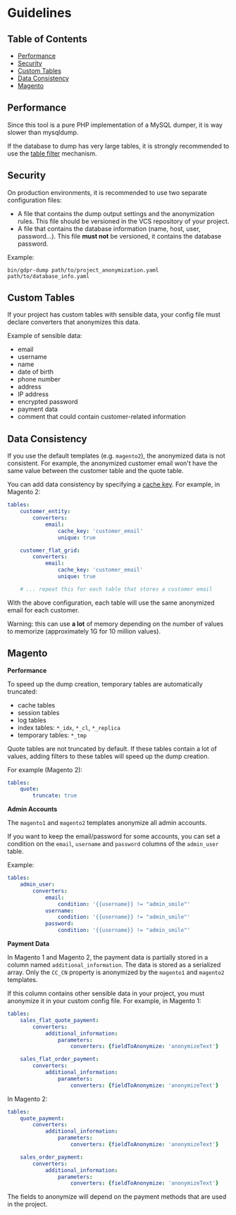 # Guidelines

## Table of Contents

- [Performance](#user-content-performance)
- [Security](#user-content-security)
- [Custom Tables](#user-content-custom-tables)
- [Data Consistency](#user-content-data-consistency)
- [Magento](#user-content-magento)

## Performance

Since this tool is a pure PHP implementation of a MySQL dumper, it is way slower than mysqldump.

If the database to dump has very large tables, it is strongly recommended to use the [table filter](docs/02-configuration.md#user-content-filtering-values) mechanism.

## Security

On production environments, it is recommended to use two separate configuration files:

- A file that contains the dump output settings and the anonymization rules.
  This file should be versioned in the VCS repository of your project.
- A file that contains the database information (name, host, user, password...).
  This file **must not** be versioned, it contains the database password.

Example:

```
bin/gdpr-dump path/to/project_anonymization.yaml path/to/database_info.yaml
```

## Custom Tables

If your project has custom tables with sensible data, your config file must declare converters that anonymizes this data.

Example of sensible data:

- email
- username
- name
- date of birth
- phone number
- address
- IP address
- encrypted password
- payment data
- comment that could contain customer-related information

## Data Consistency

If you use the default templates (e.g. `magento2`), the anonymized data is not consistent.
For example, the anonymized customer email won't have the same value between the customer table and the quote table.

You can add data consistency by specifying a [cache key](docs/02-configuration.md#user-content-sharing-converter-results).
For example, in Magento 2:

```yaml
tables:
    customer_entity:
        converters:
            email:
                cache_key: 'customer_email'
                unique: true

    customer_flat_grid:
        converters:
            email:
                cache_key: 'customer_email'
                unique: true

    # ... repeat this for each table that stores a customer email
```

With the above configuration, each table will use the same anonymized email for each customer.

Warning: this can use **a lot** of memory depending on the number of values to memorize (approximately 1G for 10 million values).

## Magento

**Performance**

To speed up the dump creation, temporary tables are automatically truncated:

- cache tables
- session tables
- log tables
- index tables: `*_idx`, `*_cl`, `*_replica`
- temporary tables: `*_tmp`

Quote tables are not truncated by default.
If these tables contain a lot of values, adding filters to these tables will speed up the dump creation.

For example (Magento 2):

```yaml
tables:
    quote:
        truncate: true
```

**Admin Accounts**

The `magento1` and `magento2` templates anonymize all admin accounts.

If you want to keep the email/password for some accounts, you can set a condition on the `email`, `username` and `password` columns of the `admin_user` table.

Example:

```yaml
tables:
    admin_user:
        converters:
            email:
                condition: '{{username}} != "admin_smile"'
            username:
                condition: '{{username}} != "admin_smile"'
            password:
                condition: '{{username}} != "admin_smile"'
```

**Payment Data**

In Magento 1 and Magento 2, the payment data is partially stored in a column named `additional_information`.
The data is stored as a serialized array.
Only the `CC_CN` property is anonymized by the `magento1` and `magento2` templates.

If this column contains other sensible data in your project, you must anonymize it in your custom config file.
For example, in Magento 1:

```yaml
tables:
    sales_flat_quote_payment:
        converters:
            additional_information:
                parameters:
                    converters: {fieldToAnonymize: 'anonymizeText'}

    sales_flat_order_payment:
        converters:
            additional_information:
                parameters:
                    converters: {fieldToAnonymize: 'anonymizeText'}
```

In Magento 2:

```yaml
tables:
    quote_payment:
        converters:
            additional_information:
                parameters:
                    converters: {fieldToAnonymize: 'anonymizeText'}

    sales_order_payment:
        converters:
            additional_information:
                parameters:
                    converters: {fieldToAnonymize: 'anonymizeText'}
```

The fields to anonymize will depend on the payment methods that are used in the project.
